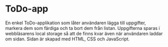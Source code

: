 #   ToDo-app

En enkel ToDo-applikation som låter användaren lägga till uppgifter, markera dem som färdiga och ta bort dem från listan. Uppgifterna sparas i webbläsarens local storage så att de finns kvar även när användaren laddar om sidan. Sidan är skapad med HTML, CSS och JavaScript. 